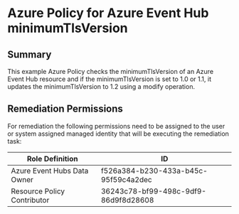 # Azure Policy for Azure Event Hub minimumTlsVersion

## Summary

This example Azure Policy checks the minimumTlsVersion of an Azure Event Hub resource and if the minimumTlsVersion is set to 1.0 or 1.1, it updates the minimumTlsVersion to 1.2 using a modify operation.

## Remediation Permissions

For remediation the following permissions need to be assigned to the user or system assigned managed identity that will be executing the remediation task:

| Role Definition             | ID                                   |
|-----------------------------|--------------------------------------|
| Azure Event Hubs Data Owner | f526a384-b230-433a-b45c-95f59c4a2dec |  
| Resource Policy Contributor | 36243c78-bf99-498c-9df9-86d9f8d28608 |
